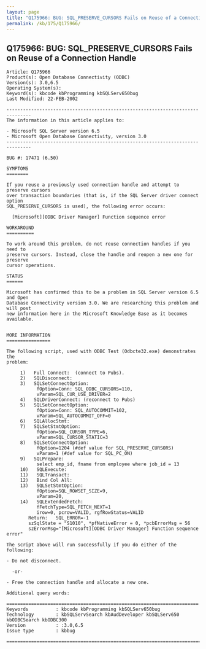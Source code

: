 ```yaml
---
layout: page
title: "Q175966: BUG: SQL_PRESERVE_CURSORS Fails on Reuse of a Connection Handle"
permalink: /kb/175/Q175966/
---
```


## Q175966: BUG: SQL_PRESERVE_CURSORS Fails on Reuse of a Connection Handle

	Article: Q175966
	Product(s): Open Database Connectivity (ODBC)
	Version(s): 3.0,6.5
	Operating System(s): 
	Keyword(s): kbcode kbProgramming kbSQLServ650bug
	Last Modified: 22-FEB-2002
	
	-------------------------------------------------------------------------------
	The information in this article applies to:
	
	- Microsoft SQL Server version 6.5 
	- Microsoft Open Database Connectivity, version 3.0 
	-------------------------------------------------------------------------------
	
	BUG #: 17471 (6.50)
	
	SYMPTOMS
	========
	
	If you reuse a previously used connection handle and attempt to preserve cursors
	over transaction boundaries (that is, if the SQL Server driver connect option
	SQL_PRESERVE_CURSORS is used), the following error occurs:
	
	  [Microsoft][ODBC Driver Manager] Function sequence error
	
	WORKAROUND
	==========
	
	To work around this problem, do not reuse connection handles if you need to
	preserve cursors. Instead, close the handle and reopen a new one for preserve
	cursor operations.
	
	STATUS
	======
	
	Microsoft has confirmed this to be a problem in SQL Server version 6.5 and Open
	Database Connectivity version 3.0. We are researching this problem and will post
	new information here in the Microsoft Knowledge Base as it becomes available.
	
	
	MORE INFORMATION
	================
	
	The following script, used with ODBC Test (Odbcte32.exe) demonstrates the
	problem:
	
	     1)   Full Connect:  (connect to Pubs).
	     2)   SQLDisconnect:
	     3)   SQLSetConnectOption:
	           fOption=Conn: SQL_ODBC_CURSORS=110,
	           vParam=SQL_CUR_USE_DRIVER=2
	     4)   SQLDriverConnect: (reconnect to Pubs)
	     5)   SQLSetConnectOption:
	           fOption=Conn: SQL_AUTOCOMMIT=102,
	           vParam=SQL_AUTOCOMMIT_OFF=0
	     6)   SQLAllocStmt:
	     7)   SQLSetStmtOption:
	           fOption=SQL_CURSOR_TYPE=6,
	           vParam=SQL_CURSOR_STATIC=3
	     8)   SQLSetConnectOption:
	           fOption=1204 (#def value for SQL_PRESERVE_CURSORS)
	           vParam=1 (#def value for SQL_PC_ON)
	     9)   SQLPrepare:
	           select emp_id, fname from employee where job_id = 13
	     10)   SQLExecute:
	     11)   SQLTransact:
	     12)   Bind Col All:
	     13)   SQLSetStmtOption:
	           fOption=SQL_ROWSET_SIZE=9,
	           vParam=20,
	     14)   SQLExtendedFetch:
	           fFetchType=SQL_FETCH_NEXT=1
	           irow=0, pcrow=VALID, rgfRowStatus=VALID
	        Return:   SQL_ERROR=-1
	        szSqlState = "S1010", *pfNativeError = 0, *pcbErrorMsg = 56
	        szErrorMsg="[Microsoft][ODBC Driver Manager] Function sequence error"
	
	The script above will run successfully if you do either of the following:
	
	- Do not disconnect.
	
	  -or-
	
	- Free the connection handle and allocate a new one.
	
	Additional query words:
	
	======================================================================
	Keywords          : kbcode kbProgramming kbSQLServ650bug 
	Technology        : kbSQLServSearch kbAudDeveloper kbSQLServ650 kbODBCSearch kbODBC300
	Version           : :3.0,6.5
	Issue type        : kbbug
	
	=============================================================================
	

